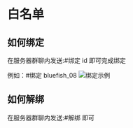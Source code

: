 # 白名单

## 如何绑定
在服务器群聊内发送:#绑定 id 即可完成绑定

例如：#绑定 bluefish_08
![绑定示例]("..\public\whitelist_example_1.png")
## 如何解绑
在服务器群聊内发送:#解绑 即可